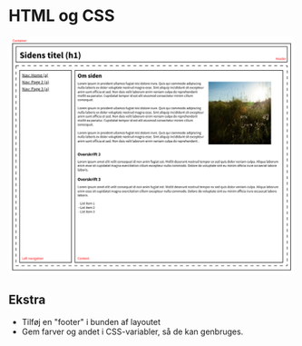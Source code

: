 # HTML og CSS

![Layout](../assets/layout.png "Layout")

##

## Ekstra

- Tilføj en "footer" i bunden af layoutet
- Gem farver og andet i CSS-variabler, så de kan genbruges.
